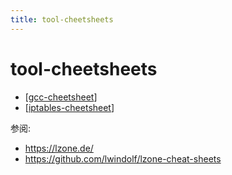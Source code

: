```yaml
---
title: tool-cheetsheets
---
```


# tool-cheetsheets

- [[gcc-cheetsheet]]
- [[iptables-cheetsheet]]

参阅:

- https://lzone.de/
- https://github.com/lwindolf/lzone-cheat-sheets


[//begin]: # "Autogenerated link references for markdown compatibility"
[gcc-cheetsheet]: gcc-cheetsheet "gcc-cheetsheet"
[iptables-cheetsheet]: ../../../en/docs/cheetsheets/iptables-cheetsheet "iptables-cheetsheet"
[//end]: # "Autogenerated link references"